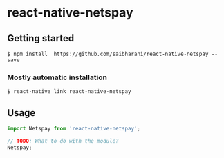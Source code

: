 # react-native-netspay

## Getting started

`$ npm install  https://github.com/saibharani/react-native-netspay --save`

### Mostly automatic installation

`$ react-native link react-native-netspay`

## Usage
```javascript
import Netspay from 'react-native-netspay';

// TODO: What to do with the module?
Netspay;
```
